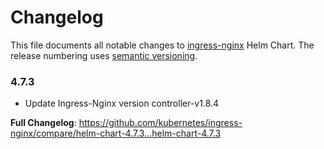 # Changelog

This file documents all notable changes to [ingress-nginx](https://github.com/kubernetes/ingress-nginx) Helm Chart. The release numbering uses [semantic versioning](http://semver.org).

### 4.7.3

* Update Ingress-Nginx version controller-v1.8.4

**Full Changelog**: https://github.com/kubernetes/ingress-nginx/compare/helm-chart-4.7.3...helm-chart-4.7.3

